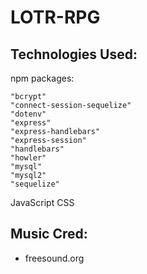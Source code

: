 # LOTR-RPG

## Technologies Used:

npm packages: 

    "bcrypt"
    "connect-session-sequelize" 
    "dotenv"
    "express"
    "express-handlebars"
    "express-session"
    "handlebars"
    "howler"
    "mysql"
    "mysql2"
    "sequelize"

JavaScript
CSS

## Music Cred:
- freesound.org



